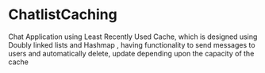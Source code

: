 # ChatlistCaching
Chat Application using Least Recently Used Cache, which is designed using Doubly linked lists and Hashmap , having functionality to send messages to users and automatically delete, update depending upon the capacity of the cache
